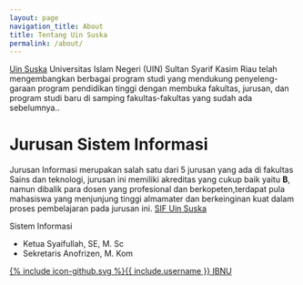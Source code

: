 ```yaml
---
layout: page
navigation_title: About
title: Tentang Uin Suska
permalink: /about/
---
```


[Uin Suska](http://uin-suska.ac.id/) Universitas Islam Negeri (UIN) Sultan Syarif Kasim Riau telah mengembangkan berbagai program studi yang mendukung penyeleng-garaan program pendidikan tinggi dengan membuka fakultas, jurusan, dan program studi baru di samping fakultas-fakultas yang sudah ada sebelumnya..

# Jurusan Sistem Informasi

Jurusan Informasi merupakan salah satu dari 5 jurusan yang ada di fakultas Sains dan teknologi, jurusan ini memiliki akreditas yang cukup baik yaitu **B**, namun dibalik para dosen yang profesional dan berkopeten,terdapat pula mahasiswa yang menjunjung tinggi almamater dan berkeinginan kuat dalam proses pembelajaran pada jurusan ini. [SIF Uin Suska](http://sif.uin-suska.ac.id/)

Sistem Informasi
- Ketua Syaifullah, SE, M. Sc
- Sekretaris Anofrizen, M. Kom 



<a href="https://github.com/ibnuyohanzah/ibnuyohanzah.github.io"><span class="icon icon--github">{% include icon-github.svg %}</span><span class="username">{{ include.username }}</span> IBNU</a>


